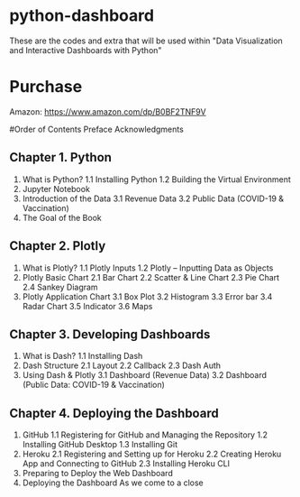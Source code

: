 # python-dashboard
These are the codes and extra that will be used within "Data Visualization and Interactive Dashboards with Python"

# Purchase
Amazon: https://www.amazon.com/dp/B0BF2TNF9V

#Order of Contents
Preface 
Acknowledgments
## Chapter 1. Python
1. What is Python?
  1.1 Installing Python
  1.2 Building the Virtual Environment
2. Jupyter Notebook
3. Introduction of the Data 
  3.1 Revenue Data
  3.2 Public Data (COVID-19 & Vaccination) 
4. The Goal of the Book
## Chapter 2. Plotly
1. What is Plotly?
  1.1 Plotly Inputs 
  1.2 Plotly – Inputting Data as Objects
2. Plotly Basic Chart
  2.1 Bar Chart
  2.2 Scatter & Line Chart
  2.3 Pie Chart
  2.4 Sankey Diagram
3. Plotly Application Chart
  3.1 Box Plot
  3.2 Histogram
  3.3 Error bar
  3.4 Radar Chart
  3.5 Indicator
  3.6 Maps
## Chapter 3. Developing Dashboards
1. What is Dash?
  1.1 Installing Dash
2. Dash Structure
  2.1 Layout 
  2.2 Callback
  2.3 Dash Auth
3. Using Dash & Plotly
  3.1 Dashboard (Revenue Data)
  3.2 Dashboard (Public Data: COVID-19 & Vaccination)
## Chapter 4. Deploying the Dashboard
1. GitHub 
  1.1 Registering for GitHub and Managing the Repository 
  1.2 Installing GitHub Desktop
  1.3 Installing Git
2. Heroku
  2.1 Registering and Setting up for Heroku
  2.2 Creating Heroku App and Connecting to GitHub
  2.3 Installing Heroku CLI 
3. Preparing to Deploy the Web Dashboard 
4. Deploying the Dashboard
As we come to a close
